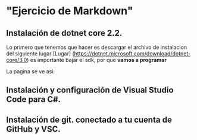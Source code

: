 
# "Ejercicio de Markdown"

## Instalación de dotnet core 2.2.
Lo primero que tenemos que hacer es
 descargar el archivo de instalacion del siguiente lugar
[Lugar] (https://dotnet.microsoft.com/download/dotnet-core/3.0)
es importante bajar el sdk, por que **vamos a programar**

La pagina se ve asi:


## Instalación y configuración de Visual Studio Code para C#.


## Instalación de git. conectado a tu cuenta de GitHub y VSC.